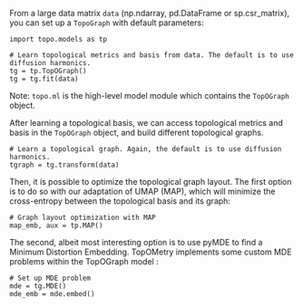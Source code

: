 
From a large data matrix ``data`` (np.ndarray, pd.DataFrame or sp.csr_matrix), you can set up a ``TopoGraph`` with default parameters: 

```
import topo.models as tp
   
# Learn topological metrics and basis from data. The default is to use diffusion harmonics.
tg = tp.TopOGraph()
tg = tg.fit(data)
```

Note: `topo.ml` is the high-level model module which contains the `TopOGraph` object.

After learning a topological basis, we can access topological metrics and basis in the ``TopOGraph`` object, and build different
topological graphs. 

```
# Learn a topological graph. Again, the default is to use diffusion harmonics.
tgraph = tg.transform(data) 
```

Then, it is possible to optimize the topological graph layout. The first option is to do so with
our adaptation of UMAP (MAP), which will minimize the cross-entropy between the topological basis
and its graph:

```
# Graph layout optimization with MAP
map_emb, aux = tp.MAP()
```

The second, albeit most interesting option is to use pyMDE to find a Minimum Distortion Embedding. TopOMetry implements some
custom MDE problems within the TopOGraph model :

```
# Set up MDE problem
mde = tg.MDE()
mde_emb = mde.embed()
```
